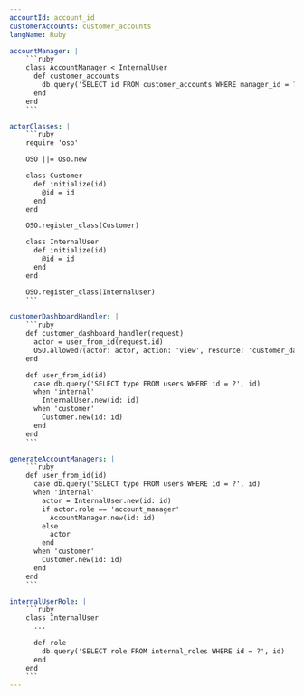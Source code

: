 ```yaml
---
accountId: account_id
customerAccounts: customer_accounts
langName: Ruby

accountManager: |
    ```ruby
    class AccountManager < InternalUser
      def customer_accounts
        db.query('SELECT id FROM customer_accounts WHERE manager_id = ?', id)
      end
    end
    ```

actorClasses: |
    ```ruby
    require 'oso'

    OSO ||= Oso.new

    class Customer
      def initialize(id)
        @id = id
      end
    end

    OSO.register_class(Customer)

    class InternalUser
      def initialize(id)
        @id = id
      end
    end

    OSO.register_class(InternalUser)
    ```

customerDashboardHandler: |
    ```ruby
    def customer_dashboard_handler(request)
      actor = user_from_id(request.id)
      OSO.allowed?(actor: actor, action: 'view', resource: 'customer_dashboard')
    end

    def user_from_id(id)
      case db.query('SELECT type FROM users WHERE id = ?', id)
      when 'internal'
        InternalUser.new(id: id)
      when 'customer'
        Customer.new(id: id)
      end
    end
    ```

generateAccountManagers: |
    ```ruby
    def user_from_id(id)
      case db.query('SELECT type FROM users WHERE id = ?', id)
      when 'internal'
        actor = InternalUser.new(id: id)
        if actor.role == 'account_manager'
          AccountManager.new(id: id)
        else
          actor
        end
      when 'customer'
        Customer.new(id: id)
      end
    end
    ```

internalUserRole: |
    ```ruby
    class InternalUser
      ...

      def role
        db.query('SELECT role FROM internal_roles WHERE id = ?', id)
      end
    end
    ```
---
```

